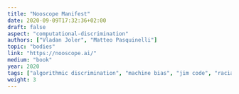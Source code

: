 ```yaml
---
title: "Nooscope Manifest"
date: 2020-09-09T17:32:36+02:00
draft: false
aspect: "computational-discrimination"
authors: ["Vladan Joler", "Matteo Pasquinelli"]
topic: "bodies"
link: "https://nooscope.ai/"
medium: "book"
year: 2020
tags: ["algorithmic discrimination", "machine bias", "jim code", "racial hierarchies", "discriminatory designs"]
weight: 3
---
```

